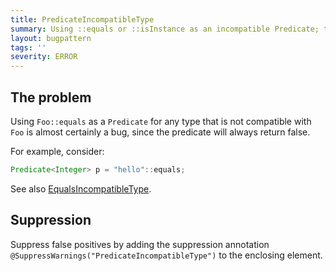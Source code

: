 ```yaml
---
title: PredicateIncompatibleType
summary: Using ::equals or ::isInstance as an incompatible Predicate; the predicate will always return false
layout: bugpattern
tags: ''
severity: ERROR
---
```


<!--
*** AUTO-GENERATED, DO NOT MODIFY ***
To make changes, edit the @BugPattern annotation or the explanation in docs/bugpattern.
-->


## The problem
Using `Foo::equals` as a `Predicate` for any type that is not compatible with
`Foo` is almost certainly a bug, since the predicate will always return false.

For example, consider:

```java
Predicate<Integer> p = "hello"::equals;
```

See also [EqualsIncompatibleType](EqualsIncompatibleType.md).

## Suppression
Suppress false positives by adding the suppression annotation `@SuppressWarnings("PredicateIncompatibleType")` to the enclosing element.

